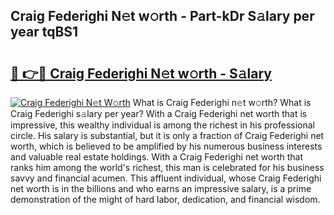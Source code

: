 ## Craig Federighi N𝚎t w𝚘rth - Part-kDr S𝚊lary per year tqBS1

# <h2><a href="http://gc0d1px.nevu.top/?p=Craig+Federighi">🔗 👉🔴 Craig Federighi N𝚎t w𝚘rth - S𝚊lary</a></h2>

[![Craig Federighi N𝚎t W𝚘rth](https://i.imgur.com/Oavwk0R.jpeg)](http://gc0d1px.nevu.top/?p=Craig+Federighi)
What is Craig Federighi n𝚎t w𝚘rth? What is Craig Federighi s𝚊lary per year?
With a Craig Federighi net worth that is impressive, this wealthy individual is among the richest in his professional circle. His salary is substantial, but it is only a fraction of Craig Federighi net worth, which is believed to be amplified by his numerous business interests and valuable real estate holdings. With a Craig Federighi net worth that ranks him among the world's richest, this man is celebrated for his business savvy and financial acumen. This affluent individual, whose Craig Federighi net worth is in the billions and who earns an impressive salary, is a prime demonstration of the might of hard labor, dedication, and financial wisdom.
